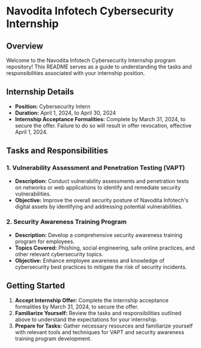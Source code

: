 # Navodita Infotech Cybersecurity Internship

## Overview
Welcome to the Navodita Infotech Cybersecurity Internship program repository! This README serves as a guide to understanding the tasks and responsibilities associated with your internship position.

## Internship Details
- **Position:** Cybersecurity Intern
- **Duration:** April 1, 2024, to April 30, 2024
- **Internship Acceptance Formalities:** Complete by March 31, 2024, to secure the offer. Failure to do so will result in offer revocation, effective April 1, 2024.

## Tasks and Responsibilities
### 1. Vulnerability Assessment and Penetration Testing (VAPT)
- **Description:** Conduct vulnerability assessments and penetration tests on networks or web applications to identify and remediate security vulnerabilities.
- **Objective:** Improve the overall security posture of Navodita Infotech's digital assets by identifying and addressing potential vulnerabilities.

### 2. Security Awareness Training Program
- **Description:** Develop a comprehensive security awareness training program for employees.
- **Topics Covered:** Phishing, social engineering, safe online practices, and other relevant cybersecurity topics.
- **Objective:** Enhance employee awareness and knowledge of cybersecurity best practices to mitigate the risk of security incidents.

## Getting Started
1. **Accept Internship Offer:** Complete the internship acceptance formalities by March 31, 2024, to secure the offer.
2. **Familiarize Yourself:** Review the tasks and responsibilities outlined above to understand the expectations for your internship.
3. **Prepare for Tasks:** Gather necessary resources and familiarize yourself with relevant tools and techniques for VAPT and security awareness training program development.
